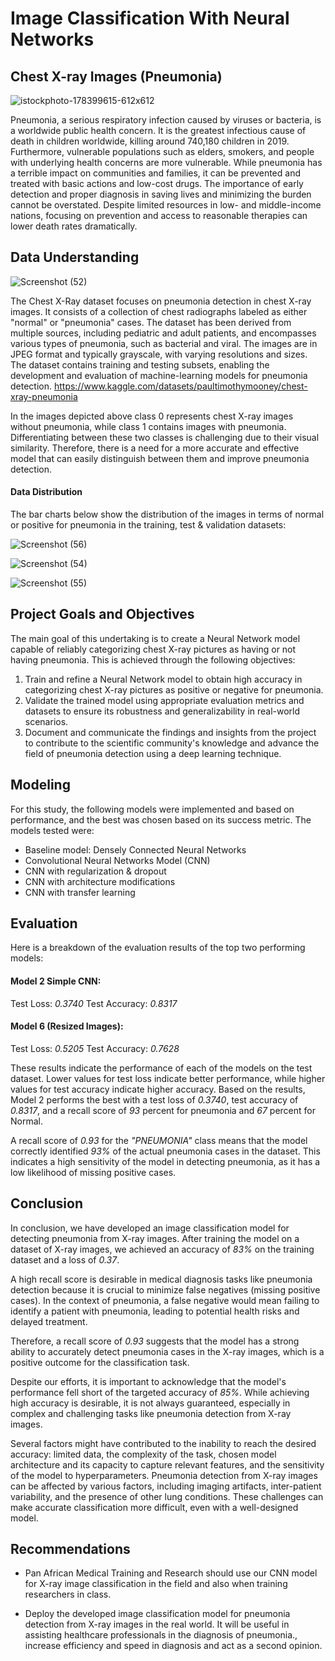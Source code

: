 # Image Classification With Neural Networks
## Chest X-ray Images (Pneumonia)
![istockphoto-178399615-612x612](https://github.com/stevegithinji/Image-Classification-Chest-X-Ray-Images-Pneumonia-/assets/123490766/9447f1f0-bdee-4d15-ac1c-9c5f10b4d377)

Pneumonia, a serious respiratory infection caused by viruses or bacteria, is a worldwide public health concern. It is the greatest infectious cause of death in children worldwide, killing around 740,180 children in 2019. Furthermore, vulnerable populations such as elders, smokers, and people with underlying health concerns are more vulnerable. While pneumonia has a terrible impact on communities and families, it can be prevented and treated with basic actions and low-cost drugs. The importance of early detection and proper diagnosis in saving lives and minimizing the burden cannot be overstated. Despite limited resources in low- and middle-income nations, focusing on prevention and access to reasonable therapies can lower death rates dramatically.

## Data Understanding
   ![Screenshot (52)](https://github.com/stevegithinji/Image-Classification-Chest-X-Ray-Images-Pneumonia-/assets/123490766/c48b920d-3fd3-4c70-a3b6-f8e2bcc716c4)

The Chest X-Ray dataset focuses on pneumonia detection in chest X-ray images. It consists of a collection of chest radiographs labeled as either "normal" or "pneumonia" cases. The dataset has been derived from multiple sources, including pediatric and adult patients, and encompasses various types of pneumonia, such as bacterial and viral.
The images are in JPEG format and typically grayscale, with varying resolutions and sizes. The dataset contains training and testing subsets, enabling the development and evaluation of machine-learning models for pneumonia detection.
https://www.kaggle.com/datasets/paultimothymooney/chest-xray-pneumonia

In the images depicted above class 0 represents chest X-ray images without pneumonia, while class 1 contains images with pneumonia. Differentiating between these two classes is challenging due to their visual similarity. Therefore, there is a need for a more accurate and effective model that can easily distinguish between them and improve pneumonia detection.
#### Data Distribution
The bar charts below show the distribution of the images in terms of normal or positive for pneumonia in the training, test & validation datasets:

![Screenshot (56)](https://github.com/stevegithinji/Image-Classification-Chest-X-Ray-Images-Pneumonia-/assets/123490766/d2b1bab4-6c65-4bb6-a8a7-b75db9d74732)

![Screenshot (54)](https://github.com/stevegithinji/Image-Classification-Chest-X-Ray-Images-Pneumonia-/assets/123490766/62d66ce4-17c7-4f24-92b0-074903e30c63)

![Screenshot (55)](https://github.com/stevegithinji/Image-Classification-Chest-X-Ray-Images-Pneumonia-/assets/123490766/7986b26a-02cf-4f96-854b-0602e1a26d00)




## Project Goals and Objectives
The main goal of this undertaking is to create a Neural Network model capable of reliably categorizing chest X-ray pictures as having or not having pneumonia.
This is achieved through the following objectives:
1. Train and refine a Neural Network model to obtain high accuracy in categorizing chest X-ray pictures as positive or negative for pneumonia.
2. Validate the trained model using appropriate evaluation metrics and datasets to ensure its robustness and generalizability in real-world scenarios.
3. Document and communicate the findings and insights from the project to contribute to the scientific community's knowledge and advance the field of pneumonia 
   detection using a deep learning technique.

## Modeling
For this study, the following models were implemented and based on performance, and the best was chosen based on its success metric. The models tested were:
* Baseline model: Densely Connected Neural Networks
* Convolutional Neural Networks Model (CNN)
* CNN with regularization & dropout
* CNN with architecture modifications
* CNN with transfer learning

## Evaluation
Here is a breakdown of the evaluation results of the top two performing models:

#### Model 2 Simple CNN:
Test Loss: *0.3740*
Test Accuracy: *0.8317*

#### Model 6 (Resized Images):
Test Loss: *0.5205*
Test Accuracy: *0.7628*

These results indicate the performance of each of the models on the test dataset. Lower values for test loss indicate better performance, while higher values for test accuracy indicate higher accuracy. Based on the results, Model 2 performs the best with a test loss of *0.3740*, test accuracy of *0.8317*, and a recall score of *93* percent for pneumonia and *67* percent for Normal.

A recall score of *0.93* for the *"PNEUMONIA"* class means that the model correctly identified *93%* of the actual pneumonia cases in the dataset. This indicates a high sensitivity of the model in detecting pneumonia, as it has a low likelihood of missing positive cases.

## Conclusion
In conclusion, we have developed an image classification model for detecting pneumonia from X-ray images. After training the model on a dataset of X-ray images, we achieved an accuracy of *83%* on the training dataset and a loss of *0.37*.

A high recall score is desirable in medical diagnosis tasks like pneumonia detection because it is crucial to minimize false negatives (missing positive cases). In the context of pneumonia, a false negative would mean failing to identify a patient with pneumonia, leading to potential health risks and delayed treatment.

Therefore, a recall score of *0.93* suggests that the model has a strong ability to accurately detect pneumonia cases in the X-ray images, which is a positive outcome for the classification task.

Despite our efforts, it is important to acknowledge that the model's performance fell short of the targeted accuracy of *85%*. While achieving high accuracy is desirable, it is not always guaranteed, especially in complex and challenging tasks like pneumonia detection from X-ray images.

Several factors might have contributed to the inability to reach the desired accuracy: limited data, the complexity of the task, chosen model architecture and its capacity to capture relevant features, and the sensitivity of the model to hyperparameters. Pneumonia detection from X-ray images can be affected by various factors, including imaging artifacts, inter-patient variability, and the presence of other lung conditions. These challenges can make accurate classification more difficult, even with a well-designed model.

## Recommendations
* Pan African Medical Training and Research should use our CNN model for X-ray image classification in the field and also when training researchers in class.

* Deploy the developed image classification model for pneumonia detection from X-ray images in the real world. It will be useful in assisting healthcare professionals in the diagnosis of pneumonia., increase efficiency and speed in diagnosis and act as a second opinion.
